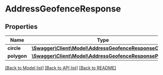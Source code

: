 # AddressGeofenceResponse

## Properties
Name | Type | Description | Notes
------------ | ------------- | ------------- | -------------
**circle** | [**\Swagger\Client\Model\AddressGeofenceResponseCircle**](AddressGeofenceResponseCircle.md) |  | [optional] 
**polygon** | [**\Swagger\Client\Model\AddressGeofenceResponsePolygon**](AddressGeofenceResponsePolygon.md) |  | [optional] 

[[Back to Model list]](../README.md#documentation-for-models) [[Back to API list]](../README.md#documentation-for-api-endpoints) [[Back to README]](../README.md)


